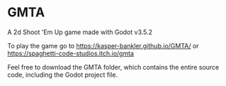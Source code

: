 # GMTA
A 2d Shoot 'Em Up game made with Godot v3.5.2

To play the game go to https://kasper-bankler.github.io/GMTA/ or https://spaghetti-code-studios.itch.io/gmta

Feel free to download the GMTA folder, which contains the entire source code, including the Godot project file.
